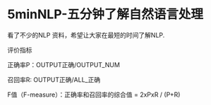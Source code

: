 

# 5minNLP-五分钟了解自然语言处理

看了不少的NLP 资料，希望让大家在最短的时间了解NLP. 



评价指标

正确率P：OUTPUT正确/OUTPUT_NUM

召回率R:   OUTPUT正确/ALL_正确

F值（F-measure）：正确率和召回率的综合值 = 2xPxR / (P+R)  





